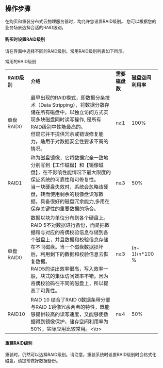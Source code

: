 ## 操作步骤

在购买和重装分布式云物理服务器时，均允许您设置RAID级别。 您可以根据您的业务场景选择合适的RAID级别。


#### 购买时设置RAID级别
请在界面中选择不同的RAID级别。常用RAID级别列表如下所示。

常用的RAID级别

<table border="0">
<tr>
  <td><B>RAID级别<B></td>
  <td><B>介绍<B></td>
  <td><B>需要磁盘数<B></td>
  <td><B>磁盘空间利用率<B></td>
</tr>
<tr>
  <td>单盘RAID0</td>
  <td>最早出现的RAID模式，即数据分条技术（Data Stripping），将数据分散存储在所有磁盘中，以独立访问方式实现多块磁盘同时读写操作, 是所有RAID级别中性能最高的。<br/>但是它并不提供冗余或错误修复能力，适用于对数据安全性要求不高的情况。</td>
  <td>n≥1</td>
  <td>100%</td>
</tr>
<tr>
  <td>RAID1</td>
  <td>称为磁盘镜像，它将数据完全一致地分别写到【工作磁盘】和【镜像磁盘】，在不影响性能情况下最大限度的保证系统的可靠性和可修复性。<br/>当一块硬盘失效时，系统会忽略该硬盘，转而使用剩余的镜像盘读写数据，具备很好的磁盘冗余能力,多用在保存关键性的重要数据的场合。</td>
  <td>n≥3</td>
  <td>50%</td>
</tr>
<tr>
  <td>单盘RAID0</td>
  <td>数据以块为单位分布到各个硬盘上。RAID 5不对数据进行备份，而是把数据和与对应的奇偶校验信息存储到各个磁盘上，并且数据和校验信息存储在不同磁盘。当一个磁盘数据损坏后，利用剩下的数据和校验信息去恢复数据。<br/>RAID5的读出效率很高，写入效率一般，块式的集体访问效率不错。因为奇偶校验码在不同的磁盘上，所以提高了可靠性。</td>
  <td>n≥3</td>
  <td>(n-1)/n*100 %</td>
</tr>
<tr>
  <td>RAID10</td>
  <td>RAID 10 结合了RAID 0数据条带分部与RAID 1镜像冗余两者的特性，既能够提供较高的读写速度，又能够使数据得到镜像保护，储存空间利用率为50%，实际应用比较常用。<\tr>
  <td>n≥4</td>
  <td>50%</td>
</tr>
</table>
 
#### 重建RAID级别
重装时，仍然可以选择RAID级别。请注意，重装系统时设置RAID级别时会格式化磁盘，请提前做好数据备份。
